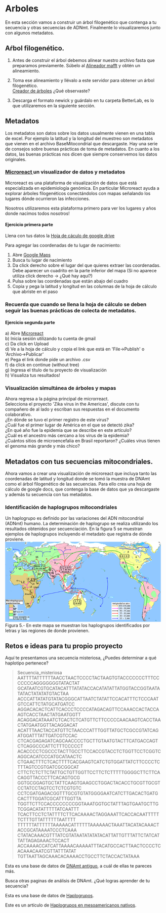 # Arboles
En esta sección vamos a construir un árbol filogenético que contenga a tu secuencia y otras secuencias de ADNmt. Finalmente lo visualizaremos junto con algunos metadatos.  

## Aŕbol filogenético.  
1. Antes de construir el árbol debemos alinear nuestro archivo fasta que preparamos previamente. Súbelo al 
[Alineador mafft](https://www.ebi.ac.uk/Tools/msa/mafft/) y obtén un alineamiento.  

2. Toma ese alineamiento y llévalo a este servidor para obtener un árbol filogenético.  
[Creador de árboles](http://www.phylogeny.fr/simple_phylogeny.cgi) 
¿Qué observaste?  

3. Descarga el formato newick y guárdalo en tu carpeta BetterLab, es lo que utilizaremos en la siguiente sección.  

## Metadatos  
Los metadatos son datos sobre los datos usualmente vienen en una tabla de excel. Por ejemplo la latitud y la longitud del muestreo son metadatos que vienen en el archivo BaseMitocondrial que descargaste. Hay una serie de consejos sobre buenas prácticas de toma de metadatos. En cuanto a los datos, las buenas prácticas nos dicen que siempre conservemos los datos originales.    

### [Microreact  ](https://microreact.org/)  un visualizador de datos y metadatos  

Microreact es una plataforma de visualización de datos que está especializada en epidemiología genómica. En particular Microreact ayuda a explorar árboles filogenéticos conectándolos con mapas señalando los lugares dónde ocurrieron las infecciones.  

Nosotros utilizaremos esta plataforma primero para ver los lugares y años donde nacimos todos nosotros!   

####   Ejercicio primera parte
Llena con tus datos la [Hoja de cáculo de google drive ](https://docs.google.com/spreadsheets/d/1IyFEEVDgBtfRb9rUEX9JePTl7ARiHAxyR3n1RKtk_OQ/edit?usp=sharing)
  
Para agregar las coordenadas de tu lugar de nacimiento:
1) Abre [Google Maps  ](https://www.google.com.mx/maps)  
2) Busca tu lugar de nacimiento  
3) Da click derecho sobre el lugar del que quieres extraer las coordenadas. Debe aparecer un cuadrito en la parte inferior del mapa    (Si no aparece utiliza click derecho -> ¿Qué hay aquí?)
4) Pulsa sobre las coordenadas que están abajo del cuadro  
5) Copia y pega la latitud y longitud en las columnas de la hoja de cálculo que abriste en el paso   

### Recuerda que cuando se llena la hoja de cálculo se deben seguir las buenas prácticas de colecta de metadatos.

####   Ejercicio segunda parte
a) Abre [Microreact  ](https://microreact.org/)  
b) Inicia sesión utilizando tu cuenta de gmail  
c) Da click en Upload  
d) Ve a la hoja de cálculo y copia el link que está en 'File->Publish' o 'Archivo->Publicar'  
e) Pega el link donde pide un archivo .csv  
f) da click en continue (without tree)  
g) Ingresa el título de tu proyecto de visualización  
h) Visualiza tus resultados!  

### Visualización simultánea de árboles y mapas
Ahora regresa a la página principal de microrreact.  
Selecciona el proyecto 'Zika virus in the Americas', discute con tu compañero de al lado y escriban sus respuestas en el documento colaborativo.  
¿En dónde se tuvo el primer registro de este virus?  
¿Cuál fue el primer lugar de América en el que se detectó zika?  
¿En qué año fue la epidemia que se describe en este artículo?  
¿Cuál es el ancestro más cercano a los virus de la epidemia?  
¿Cuántos sitios de microencefalia en Brasil reportaron?
¿Cuáles virus tienen el genoma más grande y más chico?

## Metadatos con tus secuencias mitocondriales.  
Ahora vamos a crear una visualización de microreact que incluya tanto las coordenadas de latitud y longitud donde se tomó la muestra de DNAmt como el árbol filogenético de las secuencias. Para ello crea una hoja de cálculo de google docs, que contenga la base de datos que ya descargaste y además tu secuencia con tus metadatos.   

### Identificación de haplogrupos mitocondriales   
Un haplogrupo es definido por las variaciones del ADN mitocondrial (ADNmt) humano. La determinación de haplogrupo se realiza utilizando los resultados obtenidos por secuenciación. En la figura 5 se muestran ejemplos de haplogrupos incluyendo el metadato que registra de dónde proviene.  
![Figura5](Figura5.png)   
Figura 5.- En este mapa se muestran los haplogrupos identificados por letras y las regiones de donde provienen.  


## Retos e ideas para tu propio proyecto  
Aquí te presentamos una secuencia misteriosa, ¿Puedes determinar a qué haplotipo pertenece?    
   
>Secuencia_misteriosa  
AATTTTATTTTTTAACCTAACTCCCCTACTAAGTGTACCCCCCCTTTCCCCCCCAGGGGGGGTATACTAT  
GCATAATCGTGCATACATTTATATACCACATATATTATGGTACCGGTAATATATACTATATATGTACTAA  
ACCCATTATATGTATACGGGCATTAATCTATATTCCACATTTCTCCCAATGTCCATTCTATGCATGATCC  
AGGACACACTCATTCACCCTCCCCATAGACAGTTCCAAACCACTACCAAGTCACCTAACTATGAATGGTT  
ACAGGACATAAATCTCACTCTCATGTTCTTCCCCCAACAAGTCACCTAACTATGAATGGTTACAGGACAT  
ACATTTAACTACCATGTTCTAACCCATTTGGTTATGCTCGCCGTATCAGATGGATTTATTGATCGTCCAC  
CTCACGAGAGATCAGCAACCCCTGCTTGTAATGTACTTCATGACCAGTCTCAGGCCCATTCTTTCCCCCT  
ACACCCCTCGCCCTACTTGCCTTCCACCGTACCTCTGGTTCCTCGGTCAGGCACATCCCATGCATAACTC  
CTGAACTTTCTCACTTTTCACGAAGTCATCTGTGGATTATCTTCCCCTCTTTAGTCCGTGATCGCGGCAT  
CTTCTCTCTTCTATTGCTGTTGGTTCCTTCTCTTTTTGGGGCTTCTTCACAGGTTACCCTTCACAGTGCG  
GGTGCGGAGTGCTATTCAAGTGAAGCCTGGACTACACCTGCGTTGCGTCCTATCCTAGTCCTCTCGTGTC  
CCTCGATGAGACGGTTTGCGTGTATGGGGAATCATCTTGACACTGATGCACTTTGGATCGCATTTGGTTA    
TGGTTCTTCCACCCCCCCCGGTAAATGGTGCTATTTAGTGAATGCTTGTCGGACATATTTTTATCAATTT    
TCACTTCCTCTATTTTCTTCACAAAACTAGGAAATTCACCACAATTTTTTCTTTGTTATTTTTTAATTTT  
TTTTTTATTTTTTAAAAACATTTTTTAAAAAACTAAATTACATACAAACTACCGCATAAAATCCCTCAAA  
CTATACAAACGTTTATCGTATAATATATATACATTATTGTTTATTCTATCATTATTAGAGAAACTCCACT  
ACCAAAACCATCATTAAAACAAAAATTTACATGCCACTTAACTCCCCTCACAAACAATCGTTATTTATAT  
TGTTAATTAGCAAACACAAAACCTGCCTTCTACCACTATAAA  
  
Esta es una base de datos de [DNAmt antiguo](https://amtdb.org/records/), a cuál de ellas te pareces más.  
  
Busca otras paginas de análisis de DNAmt. ¿Qué logras aprender de tu secuencia?  

Esta es una base de datos de [Haplogrupos](https://www.mitomap.org/foswiki/bin/view/MITOMASTER/WebHome).


Este es un artículo de [Haplogrupos en mesoamericanos nativos](https://www.mitomap.org/foswiki/bin/view/MITOMASTER/WebHome). 





